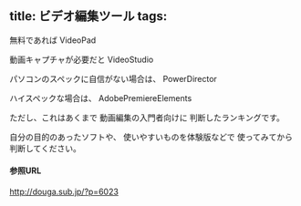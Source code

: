 title: ビデオ編集ツール
tags:
---

無料であれば
VideoPad

動画キャプチャが必要だと
VideoStudio

パソコンのスペックに自信がない場合は、
PowerDirector

ハイスペックな場合は、
AdobePremiereElements

ただし、これはあくまで
動画編集の入門者向けに
判断したランキングです。

自分の目的のあったソフトや、
使いやすいものを体験版などで
使ってみてから判断してください。

#### 参照URL

http://douga.sub.jp/?p=6023
